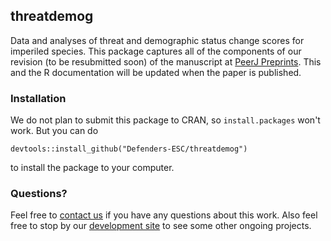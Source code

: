 ## threatdemog

Data and analyses of threat and demographic status change scores for imperiled species. This package captures all of the components of our revision (to be resubmitted soon) of the manuscript at [PeerJ Preprints](https://peerj.com/preprints/1860/). This and the R documentation will be updated when the paper is published.

### Installation

We do not plan to submit this package to CRAN, so `install.packages` won't work. But you can do

```
devtools::install_github("Defenders-ESC/threatdemog")
```

to install the package to your computer.

### Questions?

Feel free to [contact us](mailto:esa@defenders.org) if you have any questions about this work. Also feel free to stop by our [development site](https://defend-esc-dev.org) to see some other ongoing projects.
